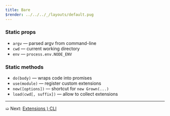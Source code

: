 ```yaml
---
title: Bare
$render: ../../../_/layouts/default.pug
---
```


### Static props

- `argv` &mdash; parsed argv from command-line
- `cwd` &mdash; current working directory
- `env` &mdash; `process.env.NODE_ENV`

### Static methods

- `do(body)` &mdash; wraps code into promises
- `use(module)` &mdash; register custom extensions
- `new([options])` &mdash; shortcut for `new Grown(...)`
- `load(cwd[, suffix])` &mdash; allow to collect extensions

---

➯ Next: [Extensions &rangle; CLI](./docs/extensions/cli)
